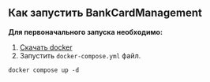 ## Как запустить BankCardManagement

**Для первоначального запуска необходимо:**
1) [Скачать docker](https://www.docker.com/products/docker-desktop/)
2) Запустить `docker-compose.yml` файл.
```
docker compose up -d
```